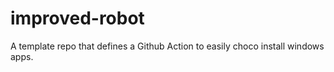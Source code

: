 # improved-robot
A template repo that defines a Github Action to easily choco install windows apps.
